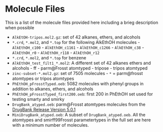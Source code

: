 # Molecule Files

This is a list of the molecule files provided here
including a brieg description when possible

* `AlkEtOH-tripos.mol2.gz`: set of 42 alkanes, ethers, and alcohols
* `*.crd`, `*.mol2`, and `*.top` for the following AlkEthOH molecules
        - `AlkEthOH_c100`
        - `AlkEthOH_c1161`
        - `AlkEthOH_c1266`
        - `AlkEthOH_c38`
        - `AlkEthOH_r0`
        - `AlkEthOH_r118`
        - `AlkEthOH_r12`
* `*.crd`, `*.mol2`, and `*.top` for benzene
* `AlkEthOH_test_filt1_*.mol2`: A different set of 42 alkanes ethers and alcohols
        - ff - parm@Frosst atomtyped 
        - tripose - tripos atomtyped
* `zinc-subset-*.mol2.gz`: set of 7505 molecules
        - `*` = parm@frosst atomtypes or tripos atomtypes
* `PhEthOH_pFrosstTyped.oeb`: 5082 molecules with phenyl groups in addition to alkanes, ethers, and alcohols
* `PhEthOH_pFrosstTyped_first200.oeb`: first 200 in PhEthOH set used for testing smarty and smirky
* `DrugBank_atyped.oeb`: parm@Frosst atomtypes molecules from the [DrugBank Release Version 5.0.1](http://www.drugbank.ca/releases/latest)
* `MiniDrugBank_atyped.oeb`: A subset of `DrugBank_atyped.oeb`. All the atomtypes and smirff99Frosst parametertypes in the full set are here with a minimum number of molecules. 

          
